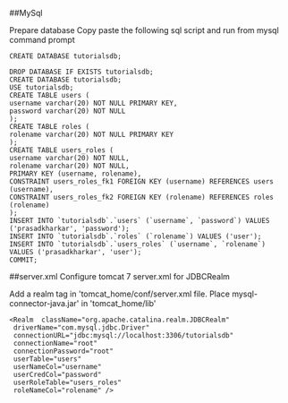 ##MySql

Prepare database 
Copy paste the following sql script and run from mysql command prompt

```
CREATE DATABASE tutorialsdb;

DROP DATABASE IF EXISTS tutorialsdb;
CREATE DATABASE tutorialsdb;
USE tutorialsdb;
CREATE TABLE users (
username varchar(20) NOT NULL PRIMARY KEY,
password varchar(20) NOT NULL
);
CREATE TABLE roles (
rolename varchar(20) NOT NULL PRIMARY KEY
);
CREATE TABLE users_roles (
username varchar(20) NOT NULL,
rolename varchar(20) NOT NULL,
PRIMARY KEY (username, rolename),
CONSTRAINT users_roles_fk1 FOREIGN KEY (username) REFERENCES users (username),
CONSTRAINT users_roles_fk2 FOREIGN KEY (rolename) REFERENCES roles (rolename)
);
INSERT INTO `tutorialsdb`.`users` (`username`, `password`) VALUES ('prasadkharkar', 'password');
INSERT INTO `tutorialsdb`.`roles` (`rolename`) VALUES ('user');
INSERT INTO `tutorialsdb`.`users_roles` (`username`, `rolename`) VALUES ('prasadkharkar', 'user');
COMMIT;
```


##server.xml
Configure tomcat 7 server.xml for JDBCRealm

Add a realm tag in 'tomcat_home/conf/server.xml file. Place mysql-connector-java.jar' in 'tomcat_home/lib'
```
<Realm  className="org.apache.catalina.realm.JDBCRealm"
 driverName="com.mysql.jdbc.Driver"
 connectionURL="jdbc:mysql://localhost:3306/tutorialsdb"
 connectionName="root"
 connectionPassword="root"
 userTable="users"
 userNameCol="username"
 userCredCol="password"
 userRoleTable="users_roles"
 roleNameCol="rolename" />
 ```
